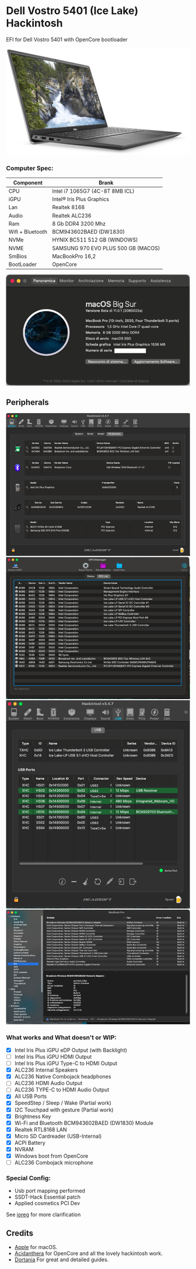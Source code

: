 # Dell Vostro 5401 (Ice Lake) Hackintosh

EFI for Dell Vostro 5401 with OpenCore bootloader

![descrizione](./Screenshot/pc.jpg)

### Computer Spec:

| Component        | Brank                              |
| ---------------- | ---------------------------------- |
| CPU              | Intel i7 1065G7 (4C-8T 8MB ICL)    |
| iGPU             | Intel® Iris Plus Graphics          |
| Lan              | Realtek 8168                       |
| Audio            | Realtek ALC236                     |
| Ram              | 8 Gb DDR4 3200 Mhz                 |
| Wifi + Bluetooth | BCM943602BAED (DW1830)             |
| NVMe             | HYNIX BC511 512 GB (WINDOWS)       |
| NVME             | SAMSUNG 970 EVO PLUS 500 GB (MACOS)|
| SmBios           | MacBookPro 16,2                    |
| BootLoader       | OpenCore                           |

![infobigsur](./Screenshot/infomacbigsur.png)

## Peripherals

![infohack](./Screenshot/periferiche.png)
![infodp2](./Screenshot/pci-list.png)
![usbmap](./Screenshot/usb-map.png)
![infopci](./Screenshot/pci-dev.png)

### What works and What doesn't or WIP:

- [x] Intel Iris Plus iGPU eDP Output (with Backlight)
- [ ] Intel Iris Plus iGPU HDMI Output
- [ ] Intel Iris Plus iGPU Type-C to HDMI Output
- [x] ALC236 Internal Speakers
- [x] ALC236 Native Combojack headphones
- [ ] ALC236 HDMI Audio Output
- [ ] ALC236 TYPE-C to HDMI Audio Output
- [x] All USB Ports
- [x] SpeedStep / Sleep / Wake (Partial work)
- [x] I2C Touchpad with gesture (Partial work)
- [x] Brightness Key
- [x] Wi-Fi and Bluetooth BCM943602BAED (DW1830) Module
- [x] Realtek RTL8168 LAN
- [x] Micro SD Cardreader (USB-Internal)
- [x] ACPI Battery
- [x] NVRAM
- [x] Windows boot from OpenCore
- [ ] ALC236 Combojack microphone

### Special Config:

- Usb port mapping performed
- SSDT-Hack Essential patch
- Applied cosmetics PCI Dev

See [ioreg](./ioreg%20MacBook%20Pro%2016%2C2.ioreg) for more clarification

## Credits

- [Apple](https://apple.com) for macOS.
- [Acidanthera](https://github.com/acidanthera) for OpenCore and all the lovely hackintosh work.
- [Dortania](https://dortania.github.io/OpenCore-Install-Guide/config-laptop.plist/icelake.html) For great and detailed guides.

